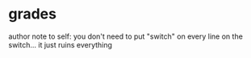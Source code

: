 # grades
author note to self: you don't need to put "switch" on every line on the switch... it just ruins everything
